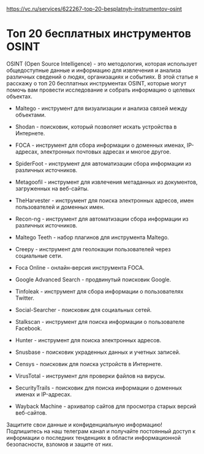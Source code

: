 https://vc.ru/services/622267-top-20-besplatnyh-instrumentov-osint

# Топ 20 бесплатных инструментов OSINT

OSINT (Open Source Intelligence) - это методология, которая использует общедоступные данные и информацию для извлечения и анализа различных сведений о людях, организациях и событиях. В этой статье я расскажу о топ 20 бесплатных инструментах OSINT, которые могут помочь вам провести исследование и собрать информацию о целевых объектах.

-   Maltego - инструмент для визуализации и анализа связей между объектами.
-   Shodan - поисковик, который позволяет искать устройства в Интернете.  
    
-   FOCA - инструмент для сбора информации о доменных именах, IP-адресах, электронных почтовых адресах и многое другое.  
    
-   SpiderFoot - инструмент для автоматизации сбора информации из различных источников.  
    
-   Metagoofil - инструмент для извлечения метаданных из документов, загруженных на веб-сайты.  
    
-   TheHarvester - инструмент для поиска электронных адресов, имен пользователей и доменных имен.  
    
-   Recon-ng - инструмент для автоматизации сбора информации из различных источников.  
    
-   Maltego Teeth - набор плагинов для инструмента Maltego.  
    
-   Creepy - инструмент для геолокации пользователей через социальные сети.  
    
-   Foca Online - онлайн-версия инструмента FOCA.  
    
-   Google Advanced Search - продвинутый поисковик Google.  
    
-   Tinfoleak - инструмент для сбора информации о пользователях Twitter.  
    
-   Social-Searcher - поисковик для социальных сетей.  
    
-   Stalkscan - инструмент для поиска информации о пользователе Facebook.  
    
-   Hunter - инструмент для поиска электронных адресов.  
    
-   Snusbase - поисковик украденных данных и учетных записей.  
    
-   Censys - поисковик для поиска устройств в Интернете.  
    
-   VirusTotal - инструмент для проверки файлов на вирусы.  
    
-   SecurityTrails - поисковик для поиска информации о доменных именах и IP-адресах.  
    
-   Wayback Machine - архиватор сайтов для просмотра старых версий веб-сайтов.  
    

Защитите свои данные и конфиденциальную информацию!  
Подпишитесь на наш телеграм канал и получайте постоянный доступ к информации о последних тенденциях в области информационной безопасности, взломов и защите от них.